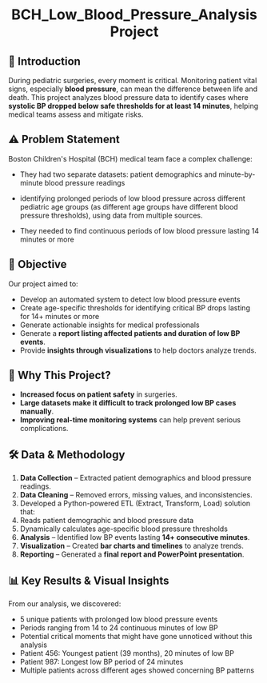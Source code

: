 <h1 align="center">BCH_Low_Blood_Pressure_Analysis Project</h1>

## 📌 Introduction
During pediatric surgeries, every moment is critical. Monitoring patient vital signs, especially **blood pressure**, can mean the difference between life and death. This project analyzes blood pressure data to identify cases where **systolic BP dropped below safe thresholds for at least 14 minutes**, helping medical teams assess and mitigate risks.


## ⚠️ Problem Statement
Boston Children's Hospital (BCH) medical team  face a complex challenge:

- They had two separate datasets: patient demographics and minute-by-minute blood pressure readings
  
- identifying prolonged periods of low blood pressure across different pediatric age groups (as different age groups have different blood pressure thresholds), using data from multiple sources.
  
- They needed to find continuous periods of low blood pressure lasting 14 minutes or more

## 🎯 Objective
Our project aimed to:
- Develop an automated system to detect low blood pressure events
- Create age-specific thresholds for identifying critical BP drops lasting for  14+ minutes or more
- Generate actionable insights for medical professionals
- Generate a **report listing affected patients and duration of low BP events**.
- Provide **insights through visualizations** to help doctors analyze trends.
  
## 📌 Why This Project?
- **Increased focus on patient safety** in surgeries.
- **Large datasets make it difficult to track prolonged low BP cases manually**.
- **Improving real-time monitoring systems** can help prevent serious complications.

## 🛠️ Data & Methodology
1. **Data Collection** – Extracted patient demographics and blood pressure readings.
2. **Data Cleaning** – Removed errors, missing values, and inconsistencies.
3. Developed a Python-powered ETL (Extract, Transform, Load) solution that:
4. Reads patient demographic and blood pressure data
5. Dynamically calculates age-specific blood pressure thresholds
6. **Analysis** – Identified low BP events lasting **14+ consecutive minutes**.
7. **Visualization** – Created **bar charts and timelines** to analyze trends.
8. **Reporting** – Generated a **final report and PowerPoint presentation**.

## 📊 Key Results & Visual Insights
From our analysis, we discovered:
- 5 unique patients with prolonged low blood pressure events
- Periods ranging from 14 to 24 continuous minutes of low BP
- Potential critical moments that might have gone unnoticed without this analysis
- Patient 456: Youngest patient (39 months), 20 minutes of low BP
- Patient 987: Longest low BP period of 24 minutes
- Multiple patients across different ages showed concerning BP patterns
